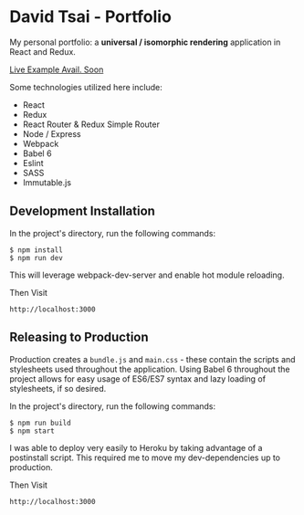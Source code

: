 # David Tsai - Portfolio

My personal portfolio: a **universal / isomorphic rendering** application in React and Redux.

[Live Example Avail. Soon](http://www.whataniceguy.com)

Some technologies utilized here include:
* React
* Redux
* React Router & Redux Simple Router
* Node / Express
* Webpack
* Babel 6
* Eslint
* SASS
* Immutable.js

## Development Installation

In the project's directory, run the following commands:

```
$ npm install
$ npm run dev
```

This will leverage webpack-dev-server and enable hot module reloading.

Then  Visit

```
http://localhost:3000
```

## Releasing to Production

Production creates a `bundle.js` and `main.css` - these contain the scripts and stylesheets used throughout the application. Using Babel 6 throughout the project allows for easy usage of ES6/ES7 syntax and lazy loading of stylesheets, if so desired.

In the project's directory, run the following commands:

```
$ npm run build
$ npm start
```

I was able to deploy very easily to Heroku by taking advantage of a postinstall script. This required me to move my dev-dependencies up to production.

Then Visit

```
http://localhost:3000
```
